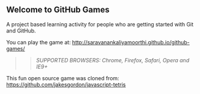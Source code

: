 ## Welcome to GitHub Games

A project based learning activity for people who are getting started with Git and GitHub.

You can play the game at: http://saravanankaliyamoorthi.github.io/github-games/

>> _*SUPPORTED BROWSERS*: Chrome, Firefox, Safari, Opera and IE9+_

This fun open source game was cloned from: https://github.com/jakesgordon/javascript-tetris
